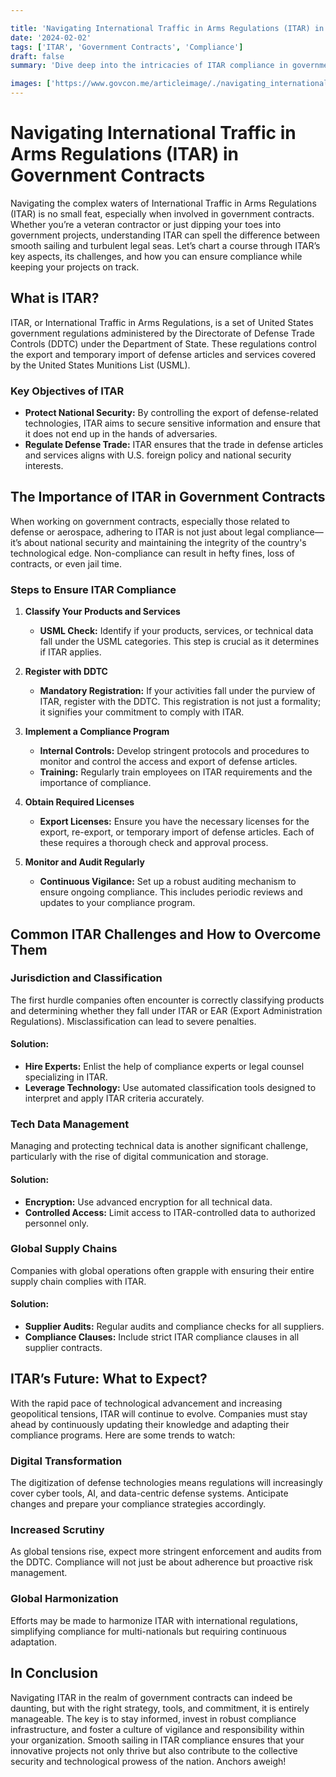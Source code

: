 ```yaml
---

title: 'Navigating International Traffic in Arms Regulations (ITAR) in Government Contracts'
date: '2024-02-02'
tags: ['ITAR', 'Government Contracts', 'Compliance']
draft: false
summary: 'Dive deep into the intricacies of ITAR compliance in government contracts, ensuring your projects sail smoothly while adhering to critical regulations.'

images: ['https://www.govcon.me/articleimage/./navigating_international_traffic_in_arms_regulations_itar_in_government_contracts.webp']
---
```


# Navigating International Traffic in Arms Regulations (ITAR) in Government Contracts

Navigating the complex waters of International Traffic in Arms Regulations (ITAR) is no small feat, especially when involved in government contracts. Whether you’re a veteran contractor or just dipping your toes into government projects, understanding ITAR can spell the difference between smooth sailing and turbulent legal seas. Let’s chart a course through ITAR’s key aspects, its challenges, and how you can ensure compliance while keeping your projects on track.

## What is ITAR?

ITAR, or International Traffic in Arms Regulations, is a set of United States government regulations administered by the Directorate of Defense Trade Controls (DDTC) under the Department of State. These regulations control the export and temporary import of defense articles and services covered by the United States Munitions List (USML).

### Key Objectives of ITAR

- **Protect National Security:** By controlling the export of defense-related technologies, ITAR aims to secure sensitive information and ensure that it does not end up in the hands of adversaries.
- **Regulate Defense Trade:** ITAR ensures that the trade in defense articles and services aligns with U.S. foreign policy and national security interests.

## The Importance of ITAR in Government Contracts

When working on government contracts, especially those related to defense or aerospace, adhering to ITAR is not just about legal compliance—it’s about national security and maintaining the integrity of the country's technological edge. Non-compliance can result in hefty fines, loss of contracts, or even jail time.

### Steps to Ensure ITAR Compliance

1. **Classify Your Products and Services**
   - **USML Check:** Identify if your products, services, or technical data fall under the USML categories. This step is crucial as it determines if ITAR applies.

2. **Register with DDTC**
   - **Mandatory Registration:** If your activities fall under the purview of ITAR, register with the DDTC. This registration is not just a formality; it signifies your commitment to comply with ITAR.

3. **Implement a Compliance Program**
   - **Internal Controls:** Develop stringent protocols and procedures to monitor and control the access and export of defense articles.
   - **Training:** Regularly train employees on ITAR requirements and the importance of compliance.

4. **Obtain Required Licenses**
   - **Export Licenses:** Ensure you have the necessary licenses for the export, re-export, or temporary import of defense articles. Each of these requires a thorough check and approval process.

5. **Monitor and Audit Regularly**
   - **Continuous Vigilance:** Set up a robust auditing mechanism to ensure ongoing compliance. This includes periodic reviews and updates to your compliance program.

## Common ITAR Challenges and How to Overcome Them

### Jurisdiction and Classification

The first hurdle companies often encounter is correctly classifying products and determining whether they fall under ITAR or EAR (Export Administration Regulations). Misclassification can lead to severe penalties.

#### Solution:

- **Hire Experts:** Enlist the help of compliance experts or legal counsel specializing in ITAR.
- **Leverage Technology:** Use automated classification tools designed to interpret and apply ITAR criteria accurately.

### Tech Data Management

Managing and protecting technical data is another significant challenge, particularly with the rise of digital communication and storage.

#### Solution:

- **Encryption:** Use advanced encryption for all technical data.
- **Controlled Access:** Limit access to ITAR-controlled data to authorized personnel only.

### Global Supply Chains

Companies with global operations often grapple with ensuring their entire supply chain complies with ITAR.

#### Solution:

- **Supplier Audits:** Regular audits and compliance checks for all suppliers.
- **Compliance Clauses:** Include strict ITAR compliance clauses in all supplier contracts.

## ITAR’s Future: What to Expect?

With the rapid pace of technological advancement and increasing geopolitical tensions, ITAR will continue to evolve. Companies must stay ahead by continuously updating their knowledge and adapting their compliance programs. Here are some trends to watch:

### Digital Transformation

The digitization of defense technologies means regulations will increasingly cover cyber tools, AI, and data-centric defense systems. Anticipate changes and prepare your compliance strategies accordingly.

### Increased Scrutiny

As global tensions rise, expect more stringent enforcement and audits from the DDTC. Compliance will not just be about adherence but proactive risk management.

### Global Harmonization

Efforts may be made to harmonize ITAR with international regulations, simplifying compliance for multi-nationals but requiring continuous adaptation.

## In Conclusion

Navigating ITAR in the realm of government contracts can indeed be daunting, but with the right strategy, tools, and commitment, it is entirely manageable. The key is to stay informed, invest in robust compliance infrastructure, and foster a culture of vigilance and responsibility within your organization. Smooth sailing in ITAR compliance ensures that your innovative projects not only thrive but also contribute to the collective security and technological prowess of the nation. Anchors aweigh!